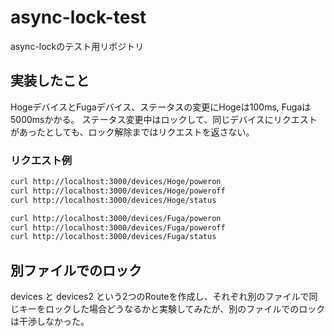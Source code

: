 # async-lock-test

async-lockのテスト用リポジトリ

## 実装したこと

HogeデバイスとFugaデバイス、ステータスの変更にHogeは100ms, Fugaは5000msかかる。
ステータス変更中はロックして、同じデバイスにリクエストがあったとしても、ロック解除まではリクエストを返さない。

### リクエスト例

```sh
curl http://localhost:3000/devices/Hoge/poweron
curl http://localhost:3000/devices/Hoge/poweroff
curl http://localhost:3000/devices/Hoge/status

curl http://localhost:3000/devices/Fuga/poweron
curl http://localhost:3000/devices/Fuga/poweroff
curl http://localhost:3000/devices/Fuga/status
```

## 別ファイルでのロック

devices と devices2 という2つのRouteを作成し、それぞれ別のファイルで同じキーをロックした場合どうなるかと実験してみたが、別のファイルでのロックは干渉しなかった。
